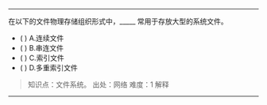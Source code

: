 ---
在以下的文件物理存储组织形式中，_____ 常用于存放大型的系统文件。
- ( ) A.连续文件 
- ( ) B.串连文件 
- ( ) C.索引文件 
- ( ) D.多重索引文件

> 知识点：文件系统。
> 出处：网络
> 难度：1
> 解释

---